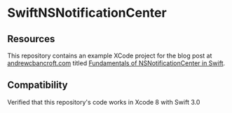 # SwiftNSNotificationCenter

## Resources
This repository contains an example XCode project for the blog post at [andrewcbancroft.com](http://www.andrewcbancroft.com) titled [Fundamentals of NSNotificationCenter in Swift](http://www.andrewcbancroft.com/2014/10/08/fundamentals-of-nsnotificationcenter-in-swift/).

## Compatibility
Verified that this repository's code works in Xcode 8 with Swift 3.0
